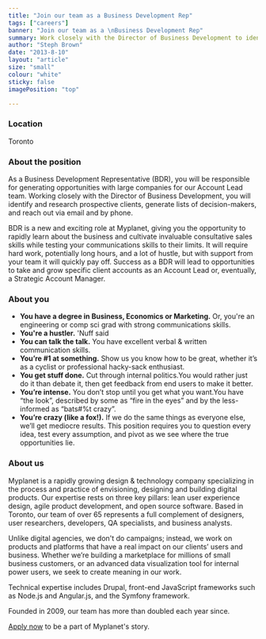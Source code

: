 ```yaml
---
title: "Join our team as a Business Development Rep"
tags: ["careers"]
banner: "Join our team as a \nBusiness Development Rep"
summary: Work closely with the Director of Business Development to identify and research prospective clients.
author: "Steph Brown"
date: "2013-8-10"
layout: "article"
size: "small"
colour: "white"
sticky: false
imagePosition: "top"

---
```


### Location 
Toronto

### About the position 
As a Business Development Representative (BDR), you will be responsible for generating opportunities with large companies for our Account Lead team. Working closely with the Director of Business Development, you will identify and research prospective clients, generate lists of decision-makers, and reach out via email and by phone.

BDR is a new and exciting role at Myplanet, giving you the opportunity to rapidly learn about the business and cultivate invaluable consultative sales skills while testing your communications skills to their limits. It will require hard work, potentially long hours, and a lot of hustle, but with support from your team it will quickly pay off. Success as a BDR will lead to opportunities to take and grow specific client accounts as an Account Lead or, eventually, a Strategic Account Manager. 

### About you 
* **You have a degree in Business, Economics or Marketing.** Or, you're an engineering or comp sci grad with strong communications skills.
* **You're a hustler.** 'Nuff said 
* **You can talk the talk.** You have excellent verbal & written communication skills.
* **You’re #1 at something.** Show us you know how to be great, whether it’s as a cyclist or professional hacky-sack enthusiast.
* **You get stuff done.** Cut through internal politics.You would rather just do it than debate it, then get feedback from end users to make it better.
* **You’re intense.** You don’t stop until you get what you want.You have “the look”, described by some as “fire in the eyes” and by the less-informed as “bats#%t crazy”.
* **You’re crazy (like a fox!).** If we do the same things as everyone else, we’ll get mediocre results. This position requires you to question every idea, test every assumption, and pivot as we see where the true opportunities lie.

### About us 
Myplanet is a rapidly growing design & technology company specializing in the process and practice of envisioning, designing and building digital products. Our expertise rests on three key pillars: lean user experience design, agile product development, and open source software. Based in Toronto, our team of over 65 represents a full complement of designers, user researchers, developers, QA specialists, and business analysts.

Unlike digital agencies, we don't do campaigns; instead, we work on products and platforms that have a real impact on our clients’ users and business. Whether we’re building a marketplace for millions of small business customers, or an advanced data visualization tool for internal power users, we seek to create meaning in our work. 

Technical expertise includes Drupal, front-end JavaScript frameworks such as Node.js and Angular.js, and the Symfony framework.

Founded in 2009, our team has more than doubled each year since. 

<a href="https://myplanet.wufoo.com/forms/business-analyst-recruitment" target="_blank">Apply now</a> to be a part of Myplanet's story.